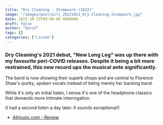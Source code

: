 ```yaml
---
title: "Dry Cleaning - Stumpwork (2022)"
image: "/images/post/wilt_20221023_Dry.Cleaning.Stumpwork.jpg"
date: 2022-10-23T00:00:00.0000000
draft: false
author: "David"
tags: []
categories: ["Listen"]
---
```

### Dry Cleaning's 2021 debut, "New Long Leg" was up there with my favourite peri-COVID releases. Despite it being a bit more restrained, this new record ups the musical ante significantly.

 The band is now showing their superb chops and are central to Florence Shaw's quirky, spoken vocals instead of being merely her backing band. 

 While it's only an initial listen, I sense it's one of the headphone classics that demands more intimate interrogation.

 (I had a second listen a day later. It sounds exceptional!)

-  [Allmusic.com - Review](https://www.allmusic.com/album/stumpwork-mw0003738224)